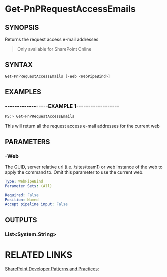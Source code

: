 # Get-PnPRequestAccessEmails

## SYNOPSIS
Returns the request access e-mail addresses

>Only available for SharePoint Online
## SYNTAX 

```powershell
Get-PnPRequestAccessEmails [-Web <WebPipeBind>]
```

## EXAMPLES

### ------------------EXAMPLE 1------------------
```powershell
PS:> Get-PnPRequestAccessEmails
```

This will return all the request access e-mail addresses for the current web

## PARAMETERS

### -Web
The GUID, server relative url (i.e. /sites/team1) or web instance of the web to apply the command to. Omit this parameter to use the current web.

```yaml
Type: WebPipeBind
Parameter Sets: (All)

Required: False
Position: Named
Accept pipeline input: False
```

## OUTPUTS

### List<System.String>

# RELATED LINKS

[SharePoint Developer Patterns and Practices:](http://aka.ms/sppnp)